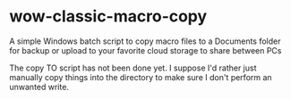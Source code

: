 # wow-classic-macro-copy
A simple Windows batch script to copy macro files to a Documents folder for backup or upload to your favorite cloud storage to share between PCs

The copy TO script has not been done yet.  I suppose I'd rather just manually copy things into the directory to make sure I don't perform an unwanted write.
